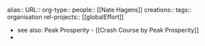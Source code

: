 alias::
URL::
org-type::
people:: [[Nate Hagens]]
creations::
tags:: organisation
rel-projects:: [[globalEffort]]


- see also: Peak Prosperity - [[Crash Course by Peak Prosperity]]
-
